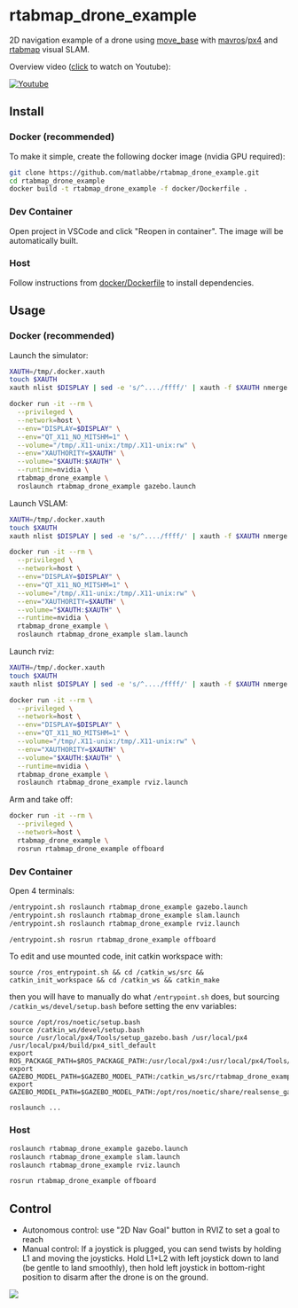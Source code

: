 # rtabmap_drone_example
2D navigation example of a drone using [move_base](http://wiki.ros.org/move_base) with [mavros](http://wiki.ros.org/mavros)/[px4](https://github.com/PX4/PX4-Autopilot) and [rtabmap](wiki.ros.org/rtabmap_ros) visual SLAM. 

Overview video ([click](https://youtu.be/A487ybS7E4E) to watch on Youtube):

[![Youtube](https://i.imgur.com/UKLtD7L.gif)](https://youtu.be/A487ybS7E4E)

## Install

### Docker (recommended)
To make it simple, create the following docker image (nvidia GPU required):
```bash
git clone https://github.com/matlabbe/rtabmap_drone_example.git
cd rtabmap_drone_example
docker build -t rtabmap_drone_example -f docker/Dockerfile .
```

### Dev Container
Open project in VSCode and click "Reopen in container". The image will be automatically built.

### Host
Follow instructions from [docker/Dockerfile](https://github.com/matlabbe/rtabmap_drone_example/blob/master/docker/Dockerfile) to install dependencies. 

## Usage

### Docker (recommended)

Launch the simulator:
```bash
XAUTH=/tmp/.docker.xauth
touch $XAUTH
xauth nlist $DISPLAY | sed -e 's/^..../ffff/' | xauth -f $XAUTH nmerge -

docker run -it --rm \
  --privileged \
  --network=host \
  --env="DISPLAY=$DISPLAY" \
  --env="QT_X11_NO_MITSHM=1" \
  --volume="/tmp/.X11-unix:/tmp/.X11-unix:rw" \
  --env="XAUTHORITY=$XAUTH" \
  --volume="$XAUTH:$XAUTH" \
  --runtime=nvidia \
  rtabmap_drone_example \
  roslaunch rtabmap_drone_example gazebo.launch
```

Launch VSLAM:
```bash
XAUTH=/tmp/.docker.xauth
touch $XAUTH
xauth nlist $DISPLAY | sed -e 's/^..../ffff/' | xauth -f $XAUTH nmerge -

docker run -it --rm \
  --privileged \
  --network=host \
  --env="DISPLAY=$DISPLAY" \
  --env="QT_X11_NO_MITSHM=1" \
  --volume="/tmp/.X11-unix:/tmp/.X11-unix:rw" \
  --env="XAUTHORITY=$XAUTH" \
  --volume="$XAUTH:$XAUTH" \
  --runtime=nvidia \
  rtabmap_drone_example \
  roslaunch rtabmap_drone_example slam.launch
```

Launch rviz:
```bash
XAUTH=/tmp/.docker.xauth
touch $XAUTH
xauth nlist $DISPLAY | sed -e 's/^..../ffff/' | xauth -f $XAUTH nmerge -

docker run -it --rm \
  --privileged \
  --network=host \
  --env="DISPLAY=$DISPLAY" \
  --env="QT_X11_NO_MITSHM=1" \
  --volume="/tmp/.X11-unix:/tmp/.X11-unix:rw" \
  --env="XAUTHORITY=$XAUTH" \
  --volume="$XAUTH:$XAUTH" \
  --runtime=nvidia \
  rtabmap_drone_example \
  roslaunch rtabmap_drone_example rviz.launch
```

Arm and take off:
```bash
docker run -it --rm \
  --privileged \
  --network=host \
  rtabmap_drone_example \
  rosrun rtabmap_drone_example offboard
```

### Dev Container
Open 4 terminals:
```bash
/entrypoint.sh roslaunch rtabmap_drone_example gazebo.launch
/entrypoint.sh roslaunch rtabmap_drone_example slam.launch
/entrypoint.sh roslaunch rtabmap_drone_example rviz.launch

/entrypoint.sh rosrun rtabmap_drone_example offboard
```
To edit and use mounted code, init catkin workspace with:
```
source /ros_entrypoint.sh && cd /catkin_ws/src && catkin_init_workspace && cd /catkin_ws && catkin_make
```
then you will have to manually do what `/entrypoint.sh` does, but sourcing `/catkin_ws/devel/setup.bash` before setting the env variables:
```
source /opt/ros/noetic/setup.bash
source /catkin_ws/devel/setup.bash
source /usr/local/px4/Tools/setup_gazebo.bash /usr/local/px4 /usr/local/px4/build/px4_sitl_default
export ROS_PACKAGE_PATH=$ROS_PACKAGE_PATH:/usr/local/px4:/usr/local/px4/Tools/sitl_gazebo
export GAZEBO_MODEL_PATH=$GAZEBO_MODEL_PATH:/catkin_ws/src/rtabmap_drone_example/models
export GAZEBO_MODEL_PATH=$GAZEBO_MODEL_PATH:/opt/ros/noetic/share/realsense_gazebo_plugin/models

roslaunch ...
```

### Host

```bash
roslaunch rtabmap_drone_example gazebo.launch
roslaunch rtabmap_drone_example slam.launch
roslaunch rtabmap_drone_example rviz.launch

rosrun rtabmap_drone_example offboard
```


## Control
 * Autonomous control: use "2D Nav Goal" button in RVIZ to set a goal to reach
 * Manual control: If a joystick is plugged, you can send twists by holding L1 and moving the joysticks. Hold L1+L2 with left joystick down to land (be gentle to land smoothly), then hold left joystick in bottom-right position to disarm after the drone is on the ground.
 

![](https://raw.githubusercontent.com/matlabbe/rtabmap_drone_example/master/doc/example.jpg)

